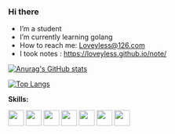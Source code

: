 ### Hi there


- I’m a student
- I’m currently learning golang
- How to reach me: [Loveyless@126.com](mailto:Loveyless@126.com)
- I took notes : https://loveyless.github.io/note/

[![Anurag's GitHub stats](https://github-readme-stats.vercel.app/api?username=Loveyless&count_private=true&show_icons=true)](https://github.com/anuraghazra/github-readme-stats)

<span></span>

[![Top Langs](https://github-readme-stats.vercel.app/api/top-langs/?username=Loveyless&layout=compact)](https://github.com/anuraghazra/github-readme-stats)

<span></span>

**Skills:**

<code><img height="32" src="https://cdn.jsdelivr.net/npm/simple-icons@v7/icons/javascript.svg"></code>
<code><img height="32" src="https://cdn.jsdelivr.net/npm/simple-icons@v7/icons/typescript.svg"></code>
<code><img height="32" src="https://cdn.jsdelivr.net/npm/simple-icons@v7/icons/vuedotjs.svg"></code>
<code><img height="32" src="https://cdn.jsdelivr.net/npm/simple-icons@v7/icons/nodedotjs.svg"></code>
<code><img height="32" src="https://cdn.jsdelivr.net/npm/simple-icons@v7/icons/go.svg"></code>
<code><img height="32" src="https://cdn.jsdelivr.net/npm/simple-icons@v7/icons/mysql.svg"></code>
<code><img height="32" src="https://cdn.jsdelivr.net/npm/simple-icons@v7/icons/redis.svg"></code>
